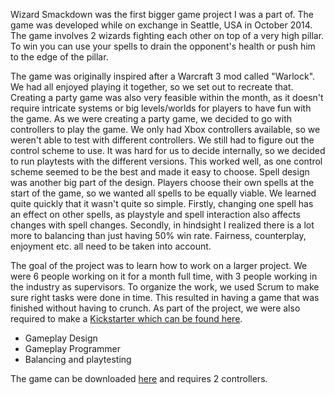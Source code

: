 Wizard Smackdown was the first bigger game project I was a part of. The game was developed while
on exchange in Seattle, USA in October 2014. The game involves 2 wizards fighting each other on top
of a
very high pillar. To win you can use your spells to drain the opponent's health or push him
to the edge of the pillar.

The game was originally inspired after a Warcraft 3 mod called "Warlock". We had all enjoyed playing
it together, so we set out to recreate that. Creating a party game was also very feasible within the
month, as it doesn't require intricate systems or big levels/worlds for players to have fun with the
game. As we were creating a party game, we decided to go with controllers to play the game. We only
had Xbox controllers available, so we weren't able to test with different controllers. We still had
to figure out the control scheme to use. It was hard for us to decide internally, so we decided to
run playtests with the different versions. This worked well, as one control scheme seemed to be the
best and made it easy to choose. Spell design was another big part of the design. Players choose
their own spells at the start of the game, so we wanted all spells to be equally viable. We learned
quite quickly that it wasn't quite so simple. Firstly, changing one spell has an effect on other
spells, as playstyle and spell interaction also affects changes with spell changes. Secondly, in
hindsight I realized there is a lot more to balancing than just having 50% win rate. Fairness,
counterplay, enjoyment etc. all need to be taken into account.

The goal of the project was to learn how to work on a larger project. We were 6 people
working on it for a month full time, with 3 people working in the industry as supervisors.
To organize the work, we used Scrum to make sure right tasks were done in time. This
resulted in having a game that was finished without having to crunch. As part of the project,
we were also required to make a <a href="https://www.kickstarter.com/projects/959559550/1035666030?token=30f776e9">Kickstarter which can be found here</a>.

* Gameplay Design
* Gameplay Programmer
* Balancing and playtesting

The game can be downloaded <a href="/projects/wizardsmackdown/WizardSmackdown.rar">here</a> and requires 2 controllers.